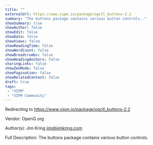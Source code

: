 ```yaml
---
title: ""
externalUrl: https://www.vipm.io/package/ogctl_buttons-2.2
summary: "The buttons package contains various button controls.."
showSummary: true
showAuthor: false
showEdit: false
showData: false
showViews: false
showReadingTime: false
showWordCount: false
showBreadcrumbs: false
showHeadingAnchors: false
sharingLinks: false
showZenMode: false
showPagination: false
showRelatedContent: false
draft: true
tags:
 - "VIPM"
 - "VIPM Community"
---
```


Redirecting to https://www.vipm.io/package/ogctl_buttons-2.2

Vendor: OpenG.org

Author(s): Jim Kring <jim@jimkring.com>
 
Full Description:
The buttons package contains various button controls.